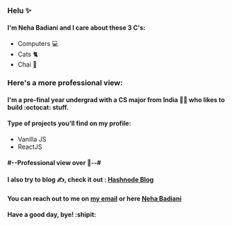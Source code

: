 ### Helu ✨
#### I'm Neha Badiani and I care about these 3 C's:
* Computers 💻
* Cats 🐈
* Chai 🍵

### Here's a more professional view:
#### I'm a pre-final year undergrad with a CS major from India 👩‍🎓 who likes to build :octocat: stuff.
#### Type of projects you'll find on my profile:
* Vanilla JS 
* ReactJS 
#### #--Professional view over 🌝--#

#### I also try to blog ✍️, check it out : [Hashnode Blog](https://nehabadiani.hashnode.dev/)

#### You can reach out to me on [my email](mailto:nehabadiani60@gmail.com) or here [Neha Badiani](https://linktr.ee/nehabadiani)

#### Have a good day, bye! :shipit:

